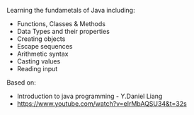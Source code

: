 Learning the fundametals of Java including:
- Functions, Classes & Methods
- Data Types and their properties
- Creating objects
- Escape sequences
- Arithmetic syntax
- Casting values
- Reading input

Based on:
- Introduction to java programming - Y.Daniel Liang
- https://www.youtube.com/watch?v=eIrMbAQSU34&t=32s
